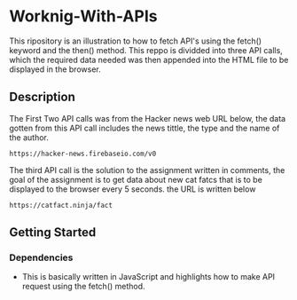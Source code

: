 # Worknig-With-APIs

This ripository is an illustration to how to fetch API's using the fetch() keyword and the then() method.
This reppo is dividded into three API calls, which the required data needed was then appended into the HTML file to be displayed in the browser.


## Description

The First Two API calls was from the Hacker news web URL below, the data gotten from this API call includes the news tittle, the type and the name of the author.

```
https://hacker-news.firebaseio.com/v0
```

The third API call is the solution to the assignment written in comments, the goal of the assignment is to get data about new cat fatcs that is to be displayed to the browser every 5 seconds. the URL is written below

```
https://catfact.ninja/fact
```

## Getting Started

### Dependencies

* This is basically written in JavaScript and highlights how to make API request using the fetch() method.
